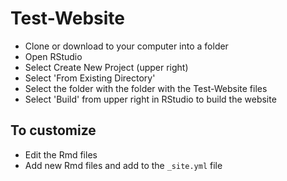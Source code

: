 # Test-Website

* Clone or download to your computer into a folder
* Open RStudio
* Select Create New Project (upper right)
* Select 'From Existing Directory'
* Select the folder with the folder with the Test-Website files
* Select 'Build' from upper right in RStudio to build the website

## To customize

* Edit the Rmd files
* Add new Rmd files and add to the `_site.yml` file

